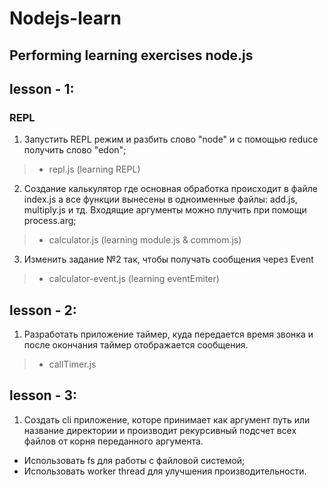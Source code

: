 # Nodejs-learn

## Performing learning exercises node.js

## lesson - 1:
### REPL
1. Запустить REPL режим и разбить слово "node" и с помощью reduce получить слово "edon";
> - repl.js (learning REPL)

2. Создание калькулятор где основная обработка происходит в файле index.js а все функции вынесены в одноименные файлы: add.js, multiply.js и тд. Входящие аргументы можно плучить при помощи process.arg;
> - calculator.js (learning module.js & commom.js)

3. Изменить задание №2 так, чтобы получать сообщения через Event
 > - calculator-event.js (learning eventEmiter)

 ## lesson - 2:
 1. Разработать приложение таймер, куда передается время звонка и после окончания таймер отображается сообщения.
  > - callTimer.js

## lesson - 3:
 1. Создать cli приложение, которе принимает как аргумент путь или название директории и производит рекурсивный подсчет 
    всех файлов от корня переданного аргумента. 

* Использовать fs для работы с файловой системой;
* Использовать worker thread для улучшения производительности.  
